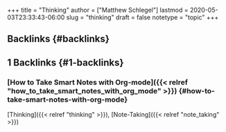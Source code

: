 +++
title = "Thinking"
author = ["Matthew Schlegel"]
lastmod = 2020-05-03T23:33:43-06:00
slug = "thinking"
draft = false
notetype = "topic"
+++

## Backlinks {#backlinks}


## 1 Backlinks {#1-backlinks}


### [How to Take Smart Notes with Org-mode]({{< relref "how_to_take_smart_notes_with_org_mode" >}}) {#how-to-take-smart-notes-with-org-mode}

[Thinking]({{< relref "thinking" >}}), [Note-Taking]({{< relref "note_taking" >}})
